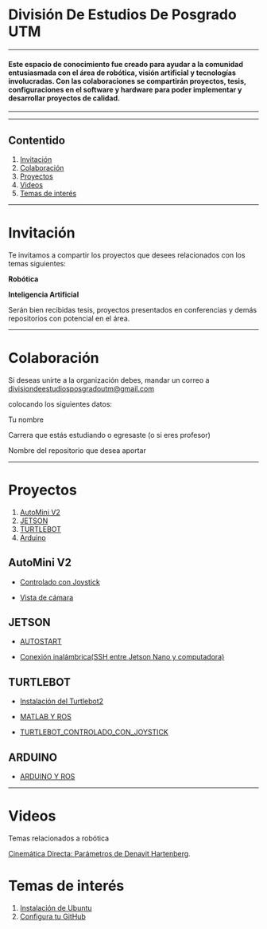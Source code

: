 #    División De Estudios De Posgrado UTM
---

#### Este espacio de conocimiento fue creado para ayudar a la comunidad entusiasmada con el área de robótica, visión artificial y tecnologías involucradas. Con las colaboraciones se compartirán proyectos, tesis, configuraciones en el software y hardware para poder implementar y desarrollar proyectos de calidad.

---
---

## Contentido

1. [Invitación](#Invitación)
2. [Colaboración](#Colaboración)
3. [Proyectos](#Proyectos)
4. [Videos](#Videos)
5. [Temas de interés](#Temas-de-interés)

      

---


    
# Invitación
 
Te invitamos a compartir los proyectos que desees relacionados con los temas siguientes:

**Robótica**

**Inteligencia Artificial**





Serán bien recibidas tesis, proyectos presentados en conferencias y demás repositorios con potencial en el área.

---

# Colaboración

Si deseas unirte a la organización debes, mandar un correo a divisiondeestudiosposgradoutm@gmail.com

colocando los siguientes datos:

Tu nombre

Carrera que estás estudiando o egresaste (o si eres profesor)

Nombre del repositorio que desea aportar

--------------------

# Proyectos

1. [AutoMini V2](#AutoMini-V2)
2. [JETSON](#JETSON)
3. [TURTLEBOT](#TURTLEBOT)
4. [Arduino](#ARDUINO)


## AutoMini V2

- [Controlado con Joystick](https://github.com/FilibertoMartinez/AutoMini_Joystick_)

- [Vista de cámara ](https://github.com/FilibertoMartinez/AutoMini_Vista)


## JETSON 

- [AUTOSTART](https://github.com/itzchav/AUTOSTART)
  
- [Conexión inalámbrica(SSH entre Jetson Nano y computadora)](https://github.com/itzchav/SSH)


## TURTLEBOT 
- [Instalación del Turtlebot2](https://github.com/itzchav/Instalacion_Turtlebot2/blob/main/README.md)

- [MATLAB Y ROS](https://github.com/itzchav/MATLAB_Y_ROS)
  
- [TURTLEBOT_CONTROLADO_CON_JOYSTICK](https://github.com/itzchav/TURTLEBOT_CONTROLADO_CON_JOYSTICK)

## ARDUINO

- [ARDUINO Y ROS]( -- )

------------

# Videos

Temas relacionados a robótica

[Cinemática Directa: Parámetros de Denavit Hartenberg](https://www.youtube.com/watch?v=V_IIeLJzR44).


# Temas de interés
1. [Instalación de Ubuntu](#V2)
2. [Configura tu GitHub](#JN)
